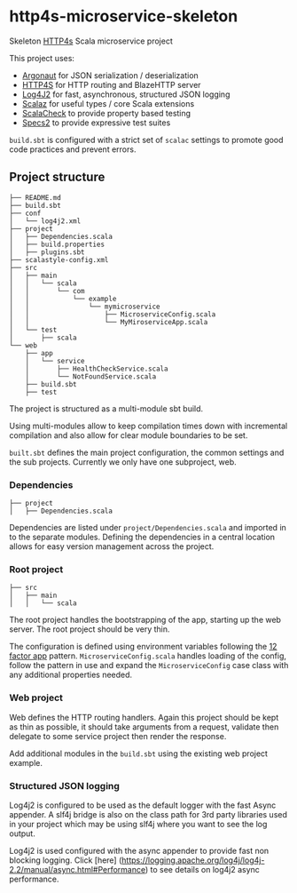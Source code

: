 # http4s-microservice-skeleton
Skeleton [HTTP4s](http://http4s.org/) Scala microservice project

This project uses:

* [Argonaut](http://argonaut.io/) for JSON serialization / deserialization
* [HTTP4S](http://http4s.org/) for HTTP routing and BlazeHTTP server
* [Log4J2](http://logging.apache.org/log4j/2.x/) for fast, asynchronous, structured JSON logging
* [Scalaz](https://github.com/scalaz/scalaz) for useful types / core Scala extensions
* [ScalaCheck](https://www.scalacheck.org/) to provide property based testing
* [Specs2](https://etorreborre.github.io/specs2/) to provide expressive test suites

`build.sbt` is configured with a strict set of `scalac` settings to promote good code practices and prevent errors.

## Project structure
```
├── README.md
├── build.sbt
├── conf
│   └── log4j2.xml
├── project
│   ├── Dependencies.scala
│   ├── build.properties
│   ├── plugins.sbt
├── scalastyle-config.xml
├── src
│   ├── main
│   │   └── scala
│   │       └── com
│   │           └── example
│   │               └── mymicroservice
│   │                   ├── MicroserviceConfig.scala
│   │                   └── MyMiroserviceApp.scala
│   └── test
│       ├── scala
└── web
    ├── app
    │   └── service
    │       ├── HealthCheckService.scala
    │       └── NotFoundService.scala
    ├── build.sbt
    ├── test
```
The project is structured as a multi-module sbt build.

Using multi-modules allow to keep compilation times down with incremental compilation and also allow for clear module boundaries to be set.

`built.sbt` defines the main project configuration, the common settings and the sub projects. Currently we only have one subproject, web.

### Dependencies 
```
├── project
│   ├── Dependencies.scala
```
Dependencies are listed under `project/Dependencies.scala` and imported in to the separate modules. Defining the dependencies in a central location allows for easy version management across the project.

### Root project

```
├── src
│   ├── main
│   │   └── scala
```

The root project handles the bootstrapping of the app, starting up the web server. The root project should be very thin.

The configuration is defined using environment variables following the [12 factor app](http://12factor.net/config) pattern. `MicroserviceConfig.scala` handles loading of the config, follow the pattern in use and expand the `MicroserviceConfig` case class with any additional properties needed.

### Web project

Web defines the HTTP routing handlers. Again this project should be kept as thin as possible, it should take arguments from a request, validate then delegate to some service project then render the response.

Add additional modules in the `build.sbt` using the existing web project example.

### Structured JSON logging

Log4j2 is configured to be used as the default logger with the fast Async appender. A slf4j bridge is also on the class path for 3rd party libraries used in your project which may be using slf4j where you want to see the log output.

Log4j2 is used configured with the async appender to provide fast non blocking logging. Click [here] (https://logging.apache.org/log4j/log4j-2.2/manual/async.html#Performance) to see details on log4j2 async performance.


